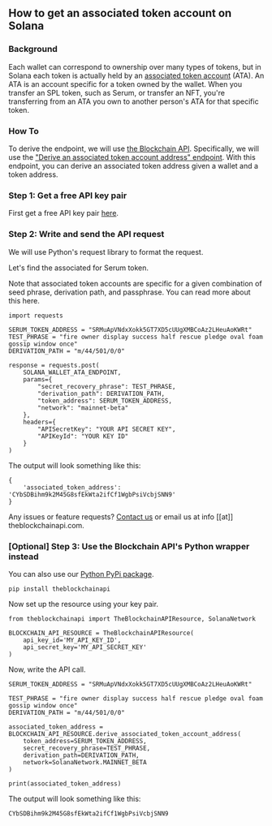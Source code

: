 ## How to get an associated token account on Solana

### Background

Each wallet can correspond to ownership over many types of tokens, but in Solana each token is actually held by an <a href="https://spl.solana.com/associated-token-account" target="_blank">associated token account</a> (ATA). An ATA is an account specific for a token owned by the wallet. When you transfer an SPL token, such as Serum, or transfer an NFT, you're transferring from an ATA you own to another person's ATA for that specific token.

### How To

To derive the endpoint, we will use <a href="https://theblockchainapi.com/" target="_blank">the Blockchain API</a>. Specifically, we will use the <a target="_blank" href="https://docs.theblockchainapi.com/#tag/Solana-Wallet/paths/~1v1~1solana~1wallet~1associated_token_account/post">"Derive an associated token account address" endpoint</a>.
With this endpoint, you can derive an associated token address given a wallet and a token address.

### Step 1: Get a free API key pair

First get a free API key pair <a target="_blank" href="https://dashboard.theblockchainapi.com/api-keys?blog=subdomain-get-ata">here</a>.

### Step 2: Write and send the API request

We will use Python's request library to format the request.

Let's find the associated for Serum token.

Note that associated token accounts are specific for a given combination of seed phrase, derivation path, and passphrase. You can read more about this here.

```
import requests

SERUM_TOKEN_ADDRESS = "SRMuApVNdxXokk5GT7XD5cUUgXMBCoAz2LHeuAoKWRt"
TEST_PHRASE = "fire owner display success half rescue pledge oval foam gossip window once"
DERIVATION_PATH = "m/44/501/0/0"

response = requests.post(
    SOLANA_WALLET_ATA_ENDPOINT,
    params={
        "secret_recovery_phrase": TEST_PHRASE,
        "derivation_path": DERIVATION_PATH,
        "token_address": SERUM_TOKEN_ADDRESS,
        "network": "mainnet-beta"
    },
    headers={
        "APISecretKey": "YOUR API SECRET KEY",
        "APIKeyId": "YOUR KEY ID"
    }
)
```

The output will look something like this:

```
{
    'associated_token_address': 'CYbSDBihm9k2M45G8sfEkWta2ifCf1WgbPsiVcbjSNN9'
}
```

Any issues or feature requests? <a target="_blank" href="https://dashboard.theblockchainapi.com/contact">Contact us</a> or email us at info [[at]] theblockchainapi.com.

### [Optional] Step 3: Use the Blockchain API's Python wrapper instead

You can also use our <a target="_blank" href="https://pypi.org/project/theblockchainapi/">Python PyPi package</a>.

``` pip install theblockchainapi ```

Now set up the resource using your key pair.

```
from theblockchainapi import TheBlockchainAPIResource, SolanaNetwork

BLOCKCHAIN_API_RESOURCE = TheBlockchainAPIResource(
    api_key_id='MY_API_KEY_ID',
    api_secret_key='MY_API_SECRET_KEY'
)
```

Now, write the API call.

```
SERUM_TOKEN_ADDRESS = "SRMuApVNdxXokk5GT7XD5cUUgXMBCoAz2LHeuAoKWRt"

TEST_PHRASE = "fire owner display success half rescue pledge oval foam gossip window once"
DERIVATION_PATH = "m/44/501/0/0"

associated_token_address = BLOCKCHAIN_API_RESOURCE.derive_associated_token_account_address(
    token_address=SERUM_TOKEN_ADDRESS,
    secret_recovery_phrase=TEST_PHRASE,
    derivation_path=DERIVATION_PATH,
    network=SolanaNetwork.MAINNET_BETA
)

print(associated_token_address)
```
The output will look something like this:

```
CYbSDBihm9k2M45G8sfEkWta2ifCf1WgbPsiVcbjSNN9
```